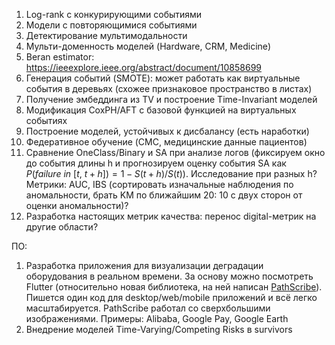 1. Log-rank с конкурирующими событиями
2. Модели с повторяющимися событиями
3. Детектирование мультимодальности
4. Мульти-доменность моделей (Hardware, CRM, Medicine)
5. Beran estimator: https://ieeexplore.ieee.org/abstract/document/10858699
6. Генерация событий (SMOTE): может работать как виртуальные события в деревьях (схожее признаковое пространство в листах)
7. Получение эмбеддинга из TV и построение Time-Invariant моделей
8. Модификация CoxPH/AFT с базовой функцией на виртуальных событиях
9. Построение моделей, устойчивых к дисбалансу (есть наработки)
10. Федеративное обучение (CMC, медицинские данные пациентов)
11. Сравнение OneClass/Binary и SA при анализе логов (фиксируем окно до события длины h и прогнозируем оценку события SA как $P(failure~in~[t,~t+h]) = 1 - S(t+h) / S(t)$). Исследование при разных h?
    Метрики: AUC, IBS (сортировать изначальные наблюдения по аномальности, брать KM по ближайшим 20: 10 с двух сторон от оценки аномальности)?
12. Разработка настоящих метрик качества: перенос digital-метрик на другие области?

ПО:
1. Разработка приложения для визуализации деградации оборудования в реальном времени. За основу можно посмотреть Flutter (относительно новая библиотека, на ней написан [PathScribe](https://www.pathscribe.ru/news/icbsp-2023/)). Пишется один код для desktop/web/mobile приложений и всё легко масштабируется. PathScribe работал со сверхбольшими изображениями.
   Примеры: Alibaba, Google Pay, Google Earth
2. Внедрение моделей Time-Varying/Competing Risks в survivors